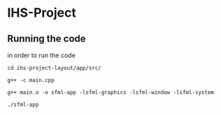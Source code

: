# IHS-Project

## Running the code
in order to run the code
```
cd ihs-project-layout/app/src/
```
```
g++ -c main.cpp 
```
```
g++ main.o -o sfml-app -lsfml-graphics -lsfml-window -lsfml-system
```
```
./sfml-app 
```
